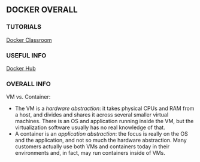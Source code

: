 ## DOCKER OVERALL


### TUTORIALS

[Docker Classroom](https://training.play-with-docker.com/)


### USEFUL INFO

[Docker Hub](https://hub.docker.com/)



### OVERALL INFO

VM vs. Container:
  - The VM is a *hardware abstraction*: it takes physical CPUs and RAM from a host, and divides and shares it across several smaller virtual machines. There is an OS and application running inside the VM, but the virtualization software usually has no real knowledge of that.
  - A container is an *application abstraction*: the focus is really on the OS and the application, and not so much the hardware abstraction. Many customers actually use both VMs and containers today in their environments and, in fact, may run containers inside of VMs.








